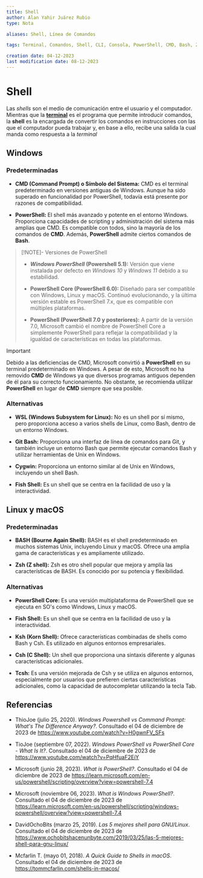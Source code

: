```yaml
---
title: Shell
author: Alan Yahir Juárez Rubio
type: Nota

aliases: Shell, Línea de Comandos

tags: Terminal, Comandos, Shell, CLI, Consola, PowerShell, CMD, Bash, Zsh

creation date: 04-12-2023
last modification date: 08-12-2023
---
```


# Shell

Las _shells_ son el medio de comunicación entre el usuario y el computador. Mientras que la **[terminal](1-terminal-y-linea-de-comandos.md)** es el programa que permite introducir comandos, la **shell** es la encargada de convertir los comandos en instrucciones con las que el computador pueda trabajar y, en base a ello, recibe una salida la cual manda como respuesta a la _terminal_

## Windows

### Predeterminadas

- **CMD (Command Prompt) o Símbolo del Sistema:** CMD es el terminal predeterminado en versiones antiguas de Windows. Aunque ha sido superado en funcionalidad por PowerShell, todavía está presente por razones de compatibilidad.

- **PowerShell:** El shell más avanzado y potente en el entorno Windows. Proporciona capacidades de scripting y administración del sistema más amplias que CMD. Es compatible con todos, sino la mayoría de los comandos de **CMD**. Además, **PowerShell** admite ciertos comandos de **Bash**.

> [!NOTE]- Versiones de PowerShell
>
> - **_Windows PowerShell_ (Powershell 5.1):** Versión que viene instalada por defecto en _Windows 10_ y _Windows 11_ debido a su estabilidad.
>
> - **PowerShell Core (PowerShell 6.0):** Diseñado para ser compatible con Windows, Linux y macOS. Continuó evolucionando, y la última versión estable es PowerShell 7.x, que es compatible con múltiples plataformas.
>
> - **PowerShell (PowerShell 7.0 y posteriores):** A partir de la versión 7.0, Microsoft cambió el nombre de PowerShell Core a simplemente PowerShell para reflejar la compatibilidad y la igualdad de características en todas las plataformas.

> [!IMPORTANT]
>
> Debido a las deficiencias de CMD, Microsoft convirtió a **PowerShell** en su terminal predeterminado en Windows. A pesar de esto, Microsoft no ha removido **CMD** de Windows ya que diversos programas antiguos dependen de él para su correcto funcionamiento. No obstante, se recomienda utilizar **PowerShell** en lugar de **CMD** siempre que sea posible.

### Alternativas

- **WSL (Windows Subsystem for Linux):** No es un shell por sí mismo, pero proporciona acceso a varios shells de Linux, como Bash, dentro de un entorno Windows.

- **Git Bash:** Proporciona una interfaz de línea de comandos para Git, y también incluye un entorno Bash que permite ejecutar comandos Bash y utilizar herramientas de Unix en Windows.

- **Cygwin:** Proporciona un entorno similar al de Unix en Windows, incluyendo un shell Bash.

- **Fish Shell:** Es un shell que se centra en la facilidad de uso y la interactividad.

<div style="page-break-after: always;"></div>

## Linux y macOS

### Predeterminadas

- **BASH (Bourne Again Shell):** BASH es el shell predeterminado en muchos sistemas Unix, incluyendo Linux y macOS. Ofrece una amplia gama de características y es ampliamente utilizado.

- **Zsh (Z shell):** Zsh es otro shell popular que mejora y amplía las características de BASH. Es conocido por su potencia y flexibilidad.

### Alternativas

- **PowerShell Core:** Es una versión multiplataforma de PowerShell que se ejecuta en SO's como Windows, Linux y macOS.

- **Fish Shell:** Es un shell que se centra en la facilidad de uso y la interactividad.

- **Ksh (Korn Shell):** Ofrece características combinadas de shells como Bash y Csh. Es utilizado en algunos entornos empresariales.

- **Csh (C Shell):** Un shell que proporciona una sintaxis diferente y algunas características adicionales.

- **Tcsh:** Es una versión mejorada de Csh y se utiliza en algunos entornos, especialmente por usuarios que prefieren ciertas características adicionales, como la capacidad de autocompletar utilizando la tecla Tab.

<div style="page-break-after: always;"></div>

## Referencias


- ThioJoe (julio 25, 2020). _Windows Powershell vs Command Prompt: What's The Difference Anyway?_. Consultado el 04 de diciembre de 2023 de https://www.youtube.com/watch?v=H0gwnFV_SFs

- TioJoe (septiembre 07, 2022). _Windows PowerShell vs PowerShell Core - What Is It?_. Consultado el 04 de diciembre de 2023 de https://www.youtube.com/watch?v=PqHfuaF2EiY

- Microsoft (junio 28, 2023). _What is PowerShell?_. Consultado el 04 de diciembre de 2023 de https://learn.microsoft.com/en-us/powershell/scripting/overview?view=powershell-7.4

- Microsoft (noviembre 06, 2023). _What is Windows PowerShell?_. Consultado el 04 de diciembre de 2023 de https://learn.microsoft.com/en-us/powershell/scripting/windows-powershell/overview?view=powershell-7.4

- DavidOchoBits (marzo 25, 2019). _Las 5 mejores shell para GNU/Linux_. Consultado el 04 de diciembre de 2023 de https://www.ochobitshacenunbyte.com/2019/03/25/las-5-mejores-shell-para-gnu-linux/

- Mcfarlin T. (mayo 01, 2018). _A Quick Guide to Shells in macOS_. Consultado el 04 de diciembre de 2023 de https://tommcfarlin.com/shells-in-macos/
